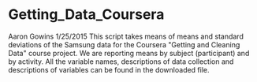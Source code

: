 # Getting_Data_Coursera
Aaron Gowins
1/25/2015
This script takes means of means and standard deviations of the Samsung data for the Coursera "Getting and Cleaning Data" course project. We are reporting means by subject (participant) and by activity. 
All the variable names, descriptions of data collection and descriptions of variables can be found in the downloaded file.
